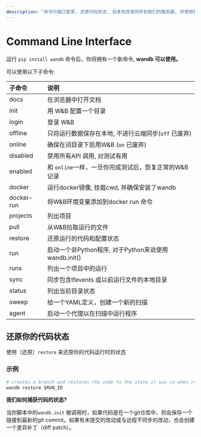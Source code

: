 ```yaml
---
description: "命令行接口登录, 还原代码状态, 将本地目录同步到我们的服务器, 并使用我们的命令行接口运行超参数扫描（hyperparameter sweeps运行 pip install wandb 命令后，你将拥有一个新命令, wandb 可以使用。可以使用以下子命令:子命令\t说明docs\t在浏览器中打开文档init\t用 W&B 配置一个目录login\t登录 W&Boffline\t只将运行"
---
```


# Command Line Interface

运行 `pip install wandb` 命令后，你将拥有一个新命令, **wandb 可以使用。**

可以使用以下子命令:

| 子命令 | 说明 |
| :--- | :--- |
| docs | 在浏览器中打开文档 |
| init | 用 W&B 配置一个目录 |
| login | 登录 W&B |
| offline | 只将运行数据保存在本地, 不进行云端同步\(`off` 已废弃\) |
| online | 确保在词目录下启用W&B \(`on` 已废弃\) |
| disabled | 禁用所有API 调用, 对测试有用 |
| enabled | 和 `online`一样，一旦你完成测试后，恢复正常的W&B记录 |
| docker | 运行docker镜像, 挂载cwd, 并确保安装了wandb |
| docker-run | 将W&B环境变量添加到docker run 命令 |
| projects | 列出项目 |
| pull | 从W&B拉取运行的文件 |
| restore | 还原运行的代码和配置状态 |
| run | 启动一个非Python程序, 对于Python来说使用wandb.init\(\) |
| runs | 列出一个项目中的运行 |
| sync | 同步包含tfevents 或以前运行文件的本地目录 |
| status | 列出当前目录状态 |
| sweep | 给一个YAML定义，创建一个新的扫描 |
| agent | 启动一个代理以在扫描中运行程序 |

## **还原你的代码状态**

使用（还原）`restore` 来还原你的代码运行时的状态

###  **示例**

```python
# creates a branch and restores the code to the state it was in when run $RUN_ID was executed
wandb restore $RUN_ID
```

 **我们如何捕获代码的状态?**

 当你脚本中的`wandb.init` 被调用时，如果代码是在一个git仓库中，则会保存一个链接到最新的git commit。如果有未提交的改动或与远程不同步的改动，也会创建一个差异补丁（diff patch）。


